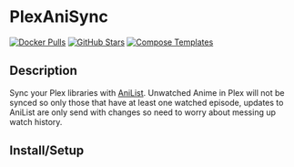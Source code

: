 # PlexAniSync

[![Docker Pulls](https://img.shields.io/docker/pulls/rickdb/plexanisync?style=flat-square&color=607D8B&label=docker%20pulls&logo=docker)](https://hub.docker.com/r/rickdb/plexanisync)
[![GitHub Stars](https://img.shields.io/github/stars/RickDB/PlexAniSync?style=flat-square&color=607D8B&label=github%20stars&logo=github)](https://github.com/RickDB/PlexAniSync)
[![Compose Templates](https://img.shields.io/static/v1?style=flat-square&color=607D8B&label=compose&message=templates)](https://github.com/GhostWriters/DockSTARTer/tree/main/compose/.apps/plexanisync)

## Description

Sync your Plex libraries with [AniList](https://anilist.co/). Unwatched Anime in
Plex will not be synced so only those that have at least one watched episode,
updates to AniList are only send with changes so need to worry about messing up
watch history.

## Install/Setup
